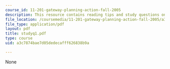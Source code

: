 ```yaml
---
course_id: 11-201-gateway-planning-action-fall-2005
description: This resource contains reading tips and study questions on session 1.
file_location: /coursemedia/11-201-gateway-planning-action-fall-2005/a3c7874bae7d05dedecafff626838b9a_studyq1.pdf
file_type: application/pdf
layout: pdf
title: studyq1.pdf
type: course
uid: a3c7874bae7d05dedecafff626838b9a

---
```

None